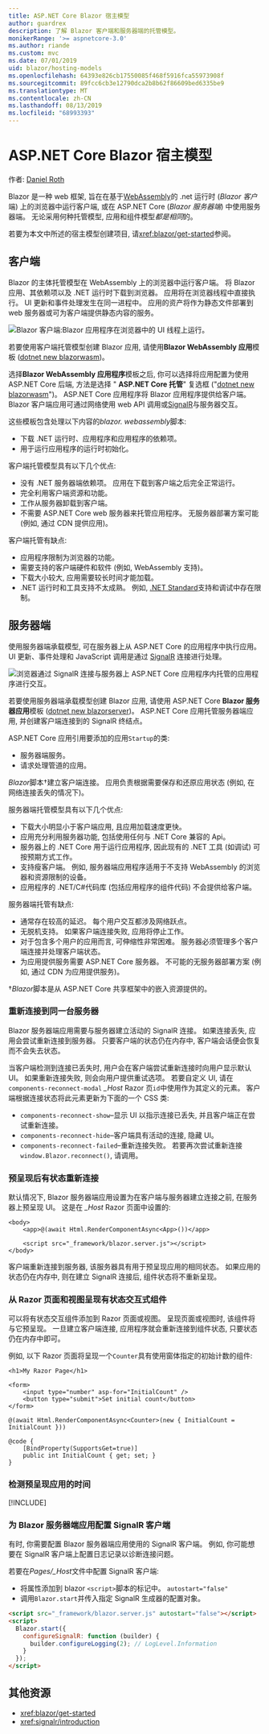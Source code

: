 ```yaml
---
title: ASP.NET Core Blazor 宿主模型
author: guardrex
description: 了解 Blazor 客户端和服务器端的托管模型。
monikerRange: '>= aspnetcore-3.0'
ms.author: riande
ms.custom: mvc
ms.date: 07/01/2019
uid: blazor/hosting-models
ms.openlocfilehash: 64393e826cb17550085f468f5916fca55973908f
ms.sourcegitcommit: 89fcc6cb3e12790dca2b8b62f86609bed6335be9
ms.translationtype: MT
ms.contentlocale: zh-CN
ms.lasthandoff: 08/13/2019
ms.locfileid: "68993393"
---
```

# <a name="aspnet-core-blazor-hosting-models"></a>ASP.NET Core Blazor 宿主模型

作者: [Daniel Roth](https://github.com/danroth27)

Blazor 是一种 web 框架, 旨在在基于[WebAssembly](https://webassembly.org/)的 .net 运行时 (*Blazor 客户*端) 上的浏览器中运行客户端, 或在 ASP.NET Core (*Blazor 服务器端*) 中使用服务器端。 无论采用何种托管模型, 应用和组件模型*都是相同*的。

若要为本文中所述的宿主模型创建项目, 请<xref:blazor/get-started>参阅。

## <a name="client-side"></a>客户端

Blazor 的主体托管模型在 WebAssembly 上的浏览器中运行客户端。 将 Blazor 应用、其依赖项以及 .NET 运行时下载到浏览器。 应用将在浏览器线程中直接执行。 UI 更新和事件处理发生在同一进程中。 应用的资产将作为静态文件部署到 web 服务器或可为客户端提供静态内容的服务。

![Blazor 客户端:Blazor 应用程序在浏览器中的 UI 线程上运行。](hosting-models/_static/client-side.png)

若要使用客户端托管模型创建 Blazor 应用, 请使用**Blazor WebAssembly 应用**模板 ([dotnet new blazorwasm](/dotnet/core/tools/dotnet-new))。

选择**Blazor WebAssembly 应用程序**模板之后, 你可以选择将应用配置为使用 ASP.NET Core 后端, 方法是选择 " **ASP.NET Core 托管**" 复选框 ("[dotnet new blazorwasm](/dotnet/core/tools/dotnet-new)")。 ASP.NET Core 应用程序将 Blazor 应用程序提供给客户端。 Blazor 客户端应用可通过网络使用 web API 调用或[SignalR](xref:signalr/introduction)与服务器交互。

这些模板包含处理以下内容的*blazor. webassembly*脚本:

* 下载 .NET 运行时、应用程序和应用程序的依赖项。
* 用于运行应用程序的运行时初始化。

客户端托管模型具有以下几个优点:

* 没有 .NET 服务器端依赖项。 应用在下载到客户端之后完全正常运行。
* 完全利用客户端资源和功能。
* 工作从服务器卸载到客户端。
* 不需要 ASP.NET Core web 服务器来托管应用程序。 无服务器部署方案可能 (例如, 通过 CDN 提供应用)。

客户端托管有缺点:

* 应用程序限制为浏览器的功能。
* 需要支持的客户端硬件和软件 (例如, WebAssembly 支持)。
* 下载大小较大, 应用需要较长时间才能加载。
* .NET 运行时和工具支持不太成熟。 例如, [.NET Standard](/dotnet/standard/net-standard)支持和调试中存在限制。

## <a name="server-side"></a>服务器端

使用服务器端承载模型, 可在服务器上从 ASP.NET Core 的应用程序中执行应用。 UI 更新、事件处理和 JavaScript 调用是通过 [SignalR](xref:signalr/introduction) 连接进行处理。

![浏览器通过 SignalR 连接与服务器上 ASP.NET Core 应用程序内托管的应用程序进行交互。](hosting-models/_static/server-side.png)

若要使用服务器端承载模型创建 Blazor 应用, 请使用 ASP.NET Core **Blazor 服务器应用**模板 ([dotnet new blazorserver](/dotnet/core/tools/dotnet-new))。 ASP.NET Core 应用托管服务器端应用, 并创建客户端连接到的 SignalR 终结点。

ASP.NET Core 应用引用要添加的应用`Startup`的类:

* 服务器端服务。
* 请求处理管道的应用。

*Blazor*脚本&dagger;建立客户端连接。 应用负责根据需要保存和还原应用状态 (例如, 在网络连接丢失的情况下)。

服务器端托管模型具有以下几个优点:

* 下载大小明显小于客户端应用, 且应用加载速度更快。
* 应用充分利用服务器功能, 包括使用任何与 .NET Core 兼容的 Api。
* 服务器上的 .NET Core 用于运行应用程序, 因此现有的 .NET 工具 (如调试) 可按预期方式工作。
* 支持瘦客户端。 例如, 服务器端应用程序适用于不支持 WebAssembly 的浏览器和资源限制的设备。
* 应用程序的 .NET/C#代码库 (包括应用程序的组件代码) 不会提供给客户端。

服务器端托管有缺点:

* 通常存在较高的延迟。 每个用户交互都涉及网络跃点。
* 无脱机支持。 如果客户端连接失败, 应用将停止工作。
* 对于包含多个用户的应用而言, 可伸缩性非常困难。 服务器必须管理多个客户端连接并处理客户端状态。
* 为应用提供服务需要 ASP.NET Core 服务器。 不可能的无服务器部署方案 (例如, 通过 CDN 为应用提供服务)。

&dagger;*Blazor*脚本是从 ASP.NET Core 共享框架中的嵌入资源提供的。

### <a name="reconnection-to-the-same-server"></a>重新连接到同一台服务器

Blazor 服务器端应用需要与服务器建立活动的 SignalR 连接。 如果连接丢失, 应用会尝试重新连接到服务器。 只要客户端的状态仍在内存中, 客户端会话便会恢复而不会失去状态。
 
当客户端检测到连接已丢失时, 用户会在客户端尝试重新连接时向用户显示默认 UI。 如果重新连接失败, 则会向用户提供重试选项。 若要自定义 UI, 请在`components-reconnect-modal` *_Host* Razor 页`id`中使用作为其定义的元素。 客户端根据连接状态将此元素更新为下面的一个 CSS 类:
 
* `components-reconnect-show`&ndash;显示 UI 以指示连接已丢失, 并且客户端正在尝试重新连接。
* `components-reconnect-hide`&ndash;客户端具有活动的连接, 隐藏 UI。
* `components-reconnect-failed`&ndash;重新连接失败。 若要再次尝试重新连接`window.Blazor.reconnect()`, 请调用。

### <a name="stateful-reconnection-after-prerendering"></a>预呈现后有状态重新连接
 
默认情况下, Blazor 服务器端应用设置为在客户端与服务器建立连接之前, 在服务器上预呈现 UI。 这是在 *_Host* Razor 页面中设置的:
 
```cshtml
<body>
    <app>@(await Html.RenderComponentAsync<App>())</app>
 
    <script src="_framework/blazor.server.js"></script>
</body>
```
 
客户端重新连接到服务器, 该服务器具有用于预呈现应用的相同状态。 如果应用的状态仍在内存中, 则在建立 SignalR 连接后, 组件状态将不重新呈现。

### <a name="render-stateful-interactive-components-from-razor-pages-and-views"></a>从 Razor 页面和视图呈现有状态交互式组件
 
可以将有状态交互组件添加到 Razor 页面或视图。 呈现页面或视图时, 该组件将与它预呈现。 一旦建立客户端连接, 应用程序就会重新连接到组件状态, 只要状态仍在内存中即可。
 
例如, 以下 Razor 页面将呈现一个`Counter`具有使用窗体指定的初始计数的组件:
 
```cshtml
<h1>My Razor Page</h1>

<form>
    <input type="number" asp-for="InitialCount" />
    <button type="submit">Set initial count</button>
</form>
 
@(await Html.RenderComponentAsync<Counter>(new { InitialCount = InitialCount }))
 
@code {
    [BindProperty(SupportsGet=true)]
    public int InitialCount { get; set; }
}
```

### <a name="detect-when-the-app-is-prerendering"></a>检测预呈现应用的时间
 
[!INCLUDE[](~/includes/blazor-prerendering.md)]

### <a name="configure-the-signalr-client-for-blazor-server-side-apps"></a>为 Blazor 服务器端应用配置 SignalR 客户端
 
有时, 你需要配置 Blazor 服务器端应用使用的 SignalR 客户端。 例如, 你可能想要在 SignalR 客户端上配置日志记录以诊断连接问题。
 
若要在*Pages/_Host*文件中配置 SignalR 客户端:

* 将属性添加到 blazor `<script>`脚本的标记中。 `autostart="false"`
* 调用`Blazor.start`并传入指定 SignalR 生成器的配置对象。
 
```html
<script src="_framework/blazor.server.js" autostart="false"></script>
<script>
  Blazor.start({
    configureSignalR: function (builder) {
      builder.configureLogging(2); // LogLevel.Information
    }
  });
</script>
```

## <a name="additional-resources"></a>其他资源

* <xref:blazor/get-started>
* <xref:signalr/introduction>
